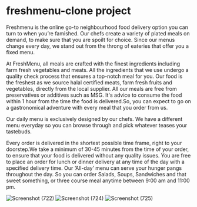 # freshmenu-clone project

Freshmenu is the online go-to neighbourhood food delivery option you can turn to when you’re famished. Our chefs create a variety of plated meals on demand, to make sure that you are spoilt for choice. Since our menus change every day, we stand out from the throng of eateries that offer you a fixed menu.

At FreshMenu, all meals are crafted with the finest ingredients including farm fresh vegetables and meats.  All the ingredients that we use undergo a quality check process that ensures a top-notch meal for you. Our food is the freshest as we source halal certified meats, farm fresh fruits and vegetables, directly from the local supplier. All our meals are free from preservatives or additives such as MSG. It's advice to consume the food within 1 hour from the time the food is delivered.So, you can expect to go on a gastronomical adventure with every meal that you order from us.

Our daily menu is exclusively designed by our chefs. We have a different menu everyday so you can browse through and pick whatever teases your tastebuds.

Every order is delivered in the shortest possible time frame, right to your doorstep.We take a minimum of 30-45 minutes from the time of your order, to ensure that your food is delivered without any quality issues. You are free to place an order for lunch or dinner delivery at any time of the day with a specified delivery time. Our ‘All-day’ menu can serve your hunger pangs throughout the day. So you can order Salads, Soups, Sandwiches and that sweet something, or three course meal anytime between 9:00 am and 11:00 pm.



![Screenshot (722)](https://user-images.githubusercontent.com/96103734/165904549-f99765c6-1375-482e-92db-ef6fac6df162.png)
![Screenshot (724)](https://user-images.githubusercontent.com/96103734/165904575-c19d0cae-4f38-4ffd-89da-caea870eaa8b.png)
![Screenshot (725)](https://user-images.githubusercontent.com/96103734/165904589-a187ea40-ef24-4cab-b66c-68ccacdf10a7.png)
